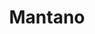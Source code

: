 ---
title: Mantano
member_url: Mantano
country: France
series: ["country"] 
tags: ["members"]
categories: ["Technology providers"]
summary: "the company behind the Bookari mobile reading application."
press:
active: true
layout: members 
showReadTime: false
showDate: false
permalink: ""
--- 